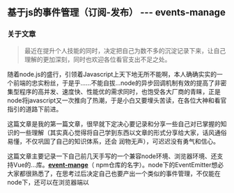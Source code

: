 ## 基于js的事件管理（订阅-发布） --- events-manage

### 关于文章

> 最近在提升个人技能的同时，决定把自己为数不多的沉淀记录下来，让自己理解的更加深刻，同时也欢迎各位看官支出不足之处。

随着node.js的盛行，引领着Javascript上天下地无所不能啊，本人确确实实的一个前端的忠实粉丝，于是乎......不能自拔...node的异步回调机制有效的提高了非密集型程序的高并发、速度快、性能优的需求同时，也饱受各大厂商的青睐，正是node将javascript又一次推向了热潮，于是小白又要埋头苦读，在各位大神和看官指引的道路下前进。

这篇文章是我的第一篇文章，很早就下定决心要记录和分享一些自己对已掌握的知识的一些理解（其实真心觉得将自己学到东西以文章的形式分享给大家，话风通俗易懂，不仅巩固了自己的知识体系，还会 润物无声），可迟迟没有勇气和信心。

这篇文章主要记录一下自己前几天手写的一个兼容node环境、浏览器环境、还支持Vue的...库。**[event-mange](https://www.github.com/liuchengying/js-Events)**（ npm仓库的名字）。node下的EventEmitter想必大家都很熟悉了，在思考过后决定自己也要产出一个类似的事件管理，不仅能在node下，还可以在浏览器端以 <script> 的方式引入使用，还有CMD、AMD下...于是，本小白开始动工了。

### 关于事件

> 在我们使用javascript开发时，我们会经常用到很多事件，如点击、键盘、鼠标等等，这些物理性的事件。而我们今天所说的我称之为事件的，是另一种形式的事件，订阅---发布，又叫做观察者模式，他定义了一对多的依赖关系，当一个对象状态发生改变时，所有依赖于它的对象都会收到通知，而在javascript中，一般习惯性的用事件模型来替代发布---订阅模式。

列举一个生活中的例子来帮助大家理解这一种模式。炎热的夏天，妈妈烧好了饭盛上桌，冒着热气，这时妈妈喊小明吃饭（小明在旁边的屋子里饿着肚子大吉大利晚上吃鸡...），小明出来一看，跟妈妈说，等一会 ‘饭凉了’ 再叫我，太烫了...十分钟后...妈妈喊你 ‘饭凉了’，快来吃饭，而这时小明听到了妈妈的喊话说 ‘饭凉了’，便快速的出来吃完了。这个例子，就是以上介绍的订阅---发布模式。例子中的小明就是订阅者（订阅的是 ‘饭凉了’），而妈妈则是发布者（将信号 ‘饭凉了’ 发布出去）。

使用订阅---发布模式的有着显而易见的优点：订阅者不用每时每刻都询问发布者饭是否凉了，在合适的事件点，发布者会通知这些订阅者，告诉他们饭凉了，他们可以过来吃了。这样就不用把小明和妈妈强耦合在一起，当小明的弟弟妹妹都想在饭凉了在吃饭，只需告诉妈妈一声。就像每个看官肯定都接触过的一种订阅---发布：DOM事件的绑定

``` javascript
document.body.addEventListener('click', function (e) {
     console.log('我执行了...')
}, false)
```

#### 回归正题：

> ##### ****[event-mange](https://www.github.com/liuchengying/js-Events)**  就是通过订阅-发布模式实现的**

### 一步一步的实现
**[event-mange](https://www.github.com/liuchengying/js-Events)** 模块的主要**方法**：

* on：订阅者，添加事件
* emit：发布者， 出发事件
* once： 订阅者，添加只能监听一次之后就失效的事件
* removeListener：删除单个订阅（事件）
* removeAllListener： 删除单个事件类型的订阅或删除全部订阅
* getListenerCount：获得订阅者的数量
  
**[event-mange](https://www.github.com/liuchengying/js-Events)** 模块的主要**属性**：
* MaxEventLIstNum: 设置单个事件最多订阅者数量（默认为10）